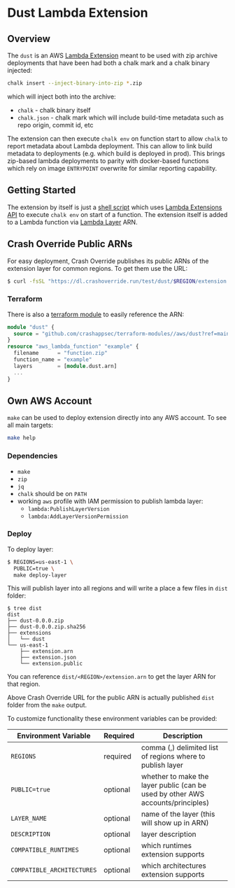 # Dust Lambda Extension

## Overview

The `dust` is an AWS [Lambda Extension] meant to be used with zip archive
deployments that have been had both a chalk mark and a chalk binary injected:

```sh
chalk insert --inject-binary-into-zip *.zip
```

which will inject both into the archive:

- `chalk` - chalk binary itself
- `chalk.json` - chalk mark which will include build-time metadata such as repo
  origin, commit id, etc

The extension can then execute `chalk env` on function start to allow `chalk`
to report metadata about Lambda deployment. This can allow to link build
metadata to deployments (e.g. which build is deployed in prod).
This brings zip-based lambda deployments to parity with docker-based functions
which rely on image `ENTRYPOINT` overwrite for similar reporting capability.

## Getting Started

The extension by itself is just a [shell script](./extensions/dust) which uses
[Lambda Extensions API] to execute `chalk env` on start of a function.
The extension itself is added to a Lambda function via [Lambda Layer] ARN.

## Crash Override Public ARNs

For easy deployment, Crash Override publishes its public ARNs of the
extension layer for common regions. To get them use the URL:

```sh
$ curl -fsSL "https://dl.crashoverride.run/test/dust/$REGION/extension.arn"
```

### Terraform

There is also a [terraform module](https://github.com/crashappsec/terraform-modules/tree/main/aws/dust)
to easily reference the ARN:

```terraform
module "dust" {
  source = "github.com/crashappsec/terraform-modules//aws/dust?ref=main"
}
resource "aws_lambda_function" "example" {
  filename      = "function.zip"
  function_name = "example"
  layers        = [module.dust.arn]
  ...
}
```

## Own AWS Account

`make` can be used to deploy extension directly into any AWS account.
To see all main targets:

```sh
make help
```

### Dependencies

- `make`
- `zip`
- `jq`
- `chalk` should be on `PATH`
- working `aws` profile with IAM permission to publish lambda layer:
  - `lambda:PublishLayerVersion`
  - `lambda:AddLayerVersionPermission`

### Deploy

To deploy layer:

```sh
$ REGIONS=us-east-1 \
  PUBLIC=true \
  make deploy-layer
```

This will publish layer into all regions and will write a place a few files
in `dist` folder:

```
$ tree dist
dist
├── dust-0.0.0.zip
├── dust-0.0.0.zip.sha256
├── extensions
│   └── dust
└── us-east-1
    ├── extension.arn
    ├── extension.json
    └── extension.public
```

You can reference `dist/<REGION>/extension.arn` to get the layer ARN
for that region.

Above Crash Override URL for the public ARN is actually published `dist` folder
from the `make` output.

To customize functionality these environment variables can be provided:

| Environment Variable       | Required | Description                                                                     |
| -------------------------- | -------- | ------------------------------------------------------------------------------- |
| `REGIONS`                  | required | comma (,) delimited list of regions where to publish layer                      |
| `PUBLIC=true`              | optional | whether to make the layer public (can be used by other AWS accounts/principles) |
| `LAYER_NAME`               | optional | name of the layer (this will show up in ARN)                                    |
| `DESCRIPTION`              | optional | layer description                                                               |
| `COMPATIBLE_RUNTIMES`      | optional | which runtimes extension supports                                               |
| `COMPATIBLE_ARCHITECTURES` | optional | which architectures extension supports                                          |

[Lambda Extension]: https://docs.aws.amazon.com/lambda/latest/dg/lambda-extensions.html
[Lambda Extensions API]: https://docs.aws.amazon.com/lambda/latest/dg/runtimes-extensions-api.html
[Lambda Layer]: https://docs.aws.amazon.com/lambda/latest/dg/chapter-layers.html
